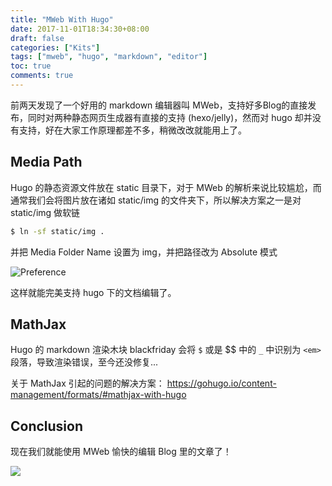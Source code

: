 ```yaml
---
title: "MWeb With Hugo"
date: 2017-11-01T18:34:30+08:00
draft: false
categories: ["Kits"]
tags: ["mweb", "hugo", "markdown", "editor"]
toc: true
comments: true
---
```


前两天发现了一个好用的 markdown 编辑器叫 MWeb，支持好多Blog的直接发布，同时对两种静态网页生成器有直接的支持 (hexo/jelly)，然而对 hugo 却并没有支持，好在大家工作原理都差不多，稍微改改就能用上了。

## Media Path

Hugo 的静态资源文件放在 static 目录下，对于 MWeb 的解析来说比较尴尬，而通常我们会将图片放在诸如 static/img 的文件夹下，所以解决方案之一是对 static/img 做软链

```bash
$ ln -sf static/img .
```

并把 Media Folder Name 设置为 img，并把路径改为 Absolute 模式

![Preference](/img/15095340712625.jpg)

这样就能完美支持 hugo 下的文档编辑了。


## MathJax

Hugo 的 markdown 渲染木块 blackfriday 会将 `$` 或是 $$ 中的 `_` 中识别为 `<em>` 段落，导致渲染错误，至今还没修复...

关于 MathJax 引起的问题的解决方案：
https://gohugo.io/content-management/formats/#mathjax-with-hugo

## Conclusion

现在我们就能使用 MWeb 愉快的编辑 Blog 里的文章了！

![](/img/15095349596229.jpg)





